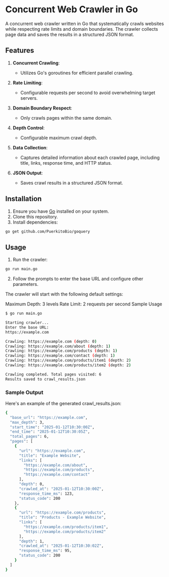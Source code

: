 # Concurrent Web Crawler in Go

A concurrent web crawler written in Go that systematically crawls websites while respecting rate limits and domain boundaries. The crawler collects page data and saves the results in a structured JSON format.

## Features

1. **Concurrent Crawling**: 
   - Utilizes Go's goroutines for efficient parallel crawling.
   
2. **Rate Limiting**: 
   - Configurable requests per second to avoid overwhelming target servers.
   
3. **Domain Boundary Respect**: 
   - Only crawls pages within the same domain.
   
4. **Depth Control**: 
   - Configurable maximum crawl depth.
   
5. **Data Collection**: 
   - Captures detailed information about each crawled page, including title, links, response time, and HTTP status.
   
6. **JSON Output**: 
   - Saves crawl results in a structured JSON format.

## Installation

1. Ensure you have [Go](https://golang.org/) installed on your system.
2. Clone this repository.
3. Install dependencies:

```bash
go get github.com/PuerkitoBio/goquery
```

## Usage

1. Run the crawler:

```bash
go run main.go
```

2. Follow the prompts to enter the base URL and configure other parameters.

The crawler will start with the following default settings:

Maximum Depth: 3 levels
Rate Limit: 2 requests per second
Sample Usage
```bash
$ go run main.go

Starting crawler... 
Enter the base URL:
https://example.com

Crawling: https://example.com (depth: 0)
Crawling: https://example.com/about (depth: 1)
Crawling: https://example.com/products (depth: 1)
Crawling: https://example.com/contact (depth: 1)
Crawling: https://example.com/products/item1 (depth: 2)
Crawling: https://example.com/products/item2 (depth: 2)

Crawling completed. Total pages visited: 6
Results saved to crawl_results.json
```
### Sample Output

Here's an example of the generated crawl_results.json:

```bash
{
  "base_url": "https://example.com",
  "max_depth": 3,
  "start_time": "2025-01-12T10:30:00Z",
  "end_time": "2025-01-12T10:30:05Z",
  "total_pages": 6,
  "pages": [
    {
      "url": "https://example.com",
      "title": "Example Website",
      "links": [
        "https://example.com/about",
        "https://example.com/products",
        "https://example.com/contact"
      ],
      "depth": 0,
      "crawled_at": "2025-01-12T10:30:00Z",
      "response_time_ms": 123,
      "status_code": 200
    },
    {
      "url": "https://example.com/products",
      "title": "Products - Example Website",
      "links": [
        "https://example.com/products/item1",
        "https://example.com/products/item2"
      ],
      "depth": 1,
      "crawled_at": "2025-01-12T10:30:02Z",
      "response_time_ms": 95,
      "status_code": 200
    }
  ]
}
```